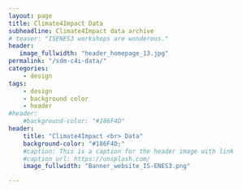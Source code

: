 ```yaml
---
layout: page
title: Climate4Impact Data
subheadline: Climate4Impact data archive
# teaser: "ISENES3 workshops are wonderous."
header:
   image_fullwidth: "header_homepage_13.jpg"
permalink: "/sdm-c4i-data/"
categories:
    - design
tags:
    - design
    - background color
    - header
#header:
    #background-color: "#186F4D"
header:
    title: "Climate4Impact <br> Data"
    background-color: "#186F4D;"
    #caption: This is a caption for the header image with link
    #caption_url: https://unsplash.com/
    image_fullwidth: "Banner_website_IS-ENES3.png"

---
```


